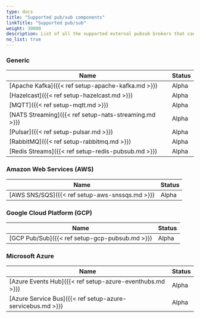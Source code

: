 ```yaml
---
type: docs
title: "Supported pub/sub components"
linkTitle: "Supported pub/sub"
weight: 30000
description: List of all the supported external pubsub brokers that can interface with Dapr
no_list: true
---
```


### Generic

| Name                                                  | Status |
|-------------------------------------------------------|--------|
| [Apache Kafka]({{< ref setup-apache-kafka.md >}})     | Alpha  | 
| [Hazelcast]({{< ref setup-hazelcast.md >}})           | Alpha  | 
| [MQTT]({{< ref setup-mqtt.md >}})                     | Alpha  | 
| [NATS Streaming]({{< ref setup-nats-streaming.md >}}) | Alpha  | 
| [Pulsar]({{< ref setup-pulsar.md >}})                 | Alpha  | 
| [RabbitMQ]({{< ref setup-rabbitmq.md >}})             | Alpha  | 
| [Redis Streams]({{< ref setup-redis-pubsub.md >}})    | Alpha  | 

### Amazon Web Services (AWS)

| Name                                              | Status |
|---------------------------------------------------|--------|
| [AWS SNS/SQS]({{< ref setup-aws-snssqs.md >}})    | Alpha  | 

### Google Cloud Platform (GCP)

| Name                                              | Status |
|---------------------------------------------------|--------|
| [GCP Pub/Sub]({{< ref setup-gcp-pubsub.md >}})    | Alpha  | 

### Microsoft Azure

| Name                                                      | Status |
|-----------------------------------------------------------|--------|
| [Azure Events Hub]({{< ref setup-azure-eventhubs.md >}})  | Alpha  | 
| [Azure Service Bus]({{< ref setup-azure-servicebus.md >}})| Alpha  | 
